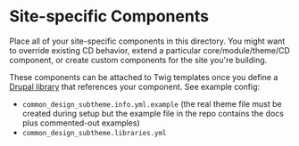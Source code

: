 # Site-specific Components

Place all of your site-specific components in this directory. You might want to override existing CD behavior, extend a particular core/module/theme/CD component, or create custom components for the site you're building.

These components can be attached to Twig templates once you define a [Drupal library][drupal-libraries] that references your component. See example config:

- `common_design_subtheme.info.yml.example` (the real theme file must be created during setup but the example file in the repo contains the docs plus commented-out examples)
- `common_design_subtheme.libraries.yml`

[drupal-libraries]: https://www.drupal.org/docs/theming-drupal/adding-assets-css-js-to-a-drupal-theme-via-librariesyml
